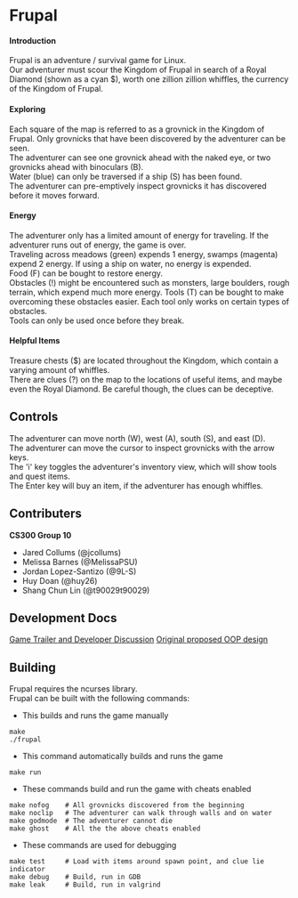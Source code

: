 # Frupal
#### Introduction ####
Frupal is an adventure / survival game for Linux.  
Our adventurer must scour the Kingdom of Frupal in search of a Royal Diamond (shown as a cyan $), worth one zillion zillion whiffles, the currency of the Kingdom of Frupal.

#### Exploring ####
Each square of the map is referred to as a grovnick in the Kingdom of Frupal.
Only grovnicks that have been discovered by the adventurer can be seen.  
The adventurer can see one grovnick ahead with the naked eye, or two grovnicks ahead with binoculars (B).  
Water (blue) can only be traversed if a ship (S) has been found.  
The adventurer can pre-emptively inspect grovnicks it has discovered before it moves forward.

#### Energy ####
The adventurer only has a limited amount of energy for traveling. If the adventurer runs out of energy, the game is over.  
Traveling across meadows (green) expends 1 energy, swamps (magenta) expend 2 energy. If using a ship on water, no energy is expended.  
Food (F) can be bought to restore energy.  
Obstacles (!) might be encountered such as monsters, large boulders, rough terrain, which expend much more energy.
Tools (T) can be bought to make overcoming these obstacles easier. Each tool only works on certain types of obstacles.  
Tools can only be used once before they break.  

#### Helpful Items ####
Treasure chests ($) are located throughout the Kingdom, which contain a varying amount of whiffles.  
There are clues (?) on the map to the locations of useful items, and maybe even the Royal Diamond. Be careful though, the clues can be deceptive.  

## Controls
The adventurer can move north (W), west (A), south (S), and east (D).  
The adventurer can move the cursor to inspect grovnicks with the arrow keys.  
The 'i' key toggles the adventurer's inventory view, which will show tools and quest items.  
The Enter key will buy an item, if the adventurer has enough whiffles.

## Contributers

**CS300 Group 10**
* Jared Collums (@jcollums)
* Melissa Barnes (@MelissaPSU)
* Jordan Lopez-Santizo (@9L-S)
* Huy Doan (@huy26)
* Shang Chun Lin (@t90029t90029)

## Development Docs ##
[Game Trailer and Developer Discussion](https://media.pdx.edu/media/1_i91qz32b)
[Original proposed OOP design](https://drive.google.com/file/d/1uGqeCG1syLJbEF17rSoJDt6Tqrat4FJL/view?usp=sharing)

## Building
Frupal requires the ncurses library.  
Frupal can be built with the following commands:

* This builds and runs the game manually
```
make
./frupal
```

* This command automatically builds and runs the game
```
make run
```

* These commands build and run the game with cheats enabled
```
make nofog    # All grovnicks discovered from the beginning
make noclip   # The adventurer can walk through walls and on water
make godmode  # The adventurer cannot die
make ghost    # All the the above cheats enabled
```

* These commands are used for debugging
```
make test     # Load with items around spawn point, and clue lie indicator
make debug    # Build, run in GDB
make leak     # Build, run in valgrind
```
